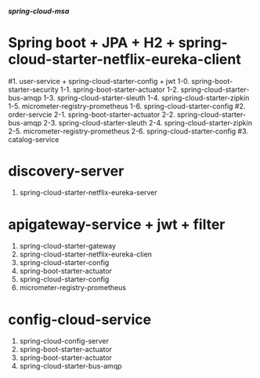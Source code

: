 ##### spring-cloud-msa

# Spring boot + JPA + H2 + spring-cloud-starter-netflix-eureka-client
  #1. user-service + spring-cloud-starter-config + jwt
    1-0. spring-boot-starter-security
    1-1. spring-boot-starter-actuator
    1-2. spring-cloud-starter-bus-amqp
    1-3. spring-cloud-starter-sleuth
    1-4. spring-cloud-starter-zipkin
    1-5. micrometer-registry-prometheus
    1-6. spring-cloud-starter-config
  #2. order-servcie
    2-1. spring-boot-starter-actuator
    2-2. spring-cloud-starter-bus-amqp
    2-3. spring-cloud-starter-sleuth
    2-4. spring-cloud-starter-zipkin
    2-5. micrometer-registry-prometheus
    2-6. spring-cloud-starter-config
  #3. catalog-service 
  
  
# discovery-server   
  1. spring-cloud-starter-netflix-eureka-server
  
  
# apigateway-service + jwt + filter
  1. spring-cloud-starter-gateway
  2. spring-cloud-starter-netflix-eureka-clien
  3. spring-cloud-starter-config
  4. spring-boot-starter-actuator
  5. spring-cloud-starter-config
  6. micrometer-registry-prometheus


# config-cloud-service
  1. spring-cloud-config-server
  2. spring-boot-starter-actuator
  3. spring-boot-starter-actuator
  4. spring-cloud-starter-bus-amqp
